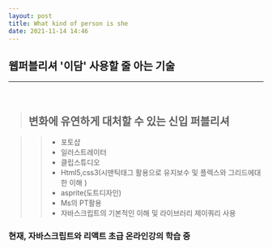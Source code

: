 ```yaml
---
layout: post
title: What kind of person is she
date: 2021-11-14 14:46
---
```


## 웹퍼블리셔 '이담' 사용할 줄 아는 기술<br/>

---

<br/>

> ## 변화에 유연하게 대처할 수 있는 신입 퍼블리셔

> > - 포토샵
> > - 일러스트레이터
> > - 클립스튜디오
> > - Html5,css3(시맨틱태그 활용으로 유지보수 및 플렉스와 그리드에대한 이해 )
> > - asprite(도트디자인)
> > - Ms의 PT활용
> > - 자바스크립트의 기본적인 이해 및 라이브러리 제이쿼리 사용

### 현재, 자바스크립트와 리액트 초급 온라인강의 학습 중
